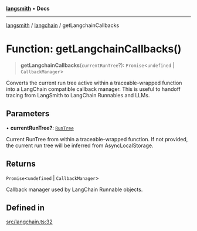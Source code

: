 [**langsmith**](../../README.md) • **Docs**

***

[langsmith](../../README.md) / [langchain](../README.md) / getLangchainCallbacks

# Function: getLangchainCallbacks()

> **getLangchainCallbacks**(`currentRunTree`?): `Promise`\<`undefined` \| `CallbackManager`\>

Converts the current run tree active within a traceable-wrapped function
into a LangChain compatible callback manager. This is useful to handoff tracing
from LangSmith to LangChain Runnables and LLMs.

## Parameters

• **currentRunTree?**: [`RunTree`](../../run_trees/classes/RunTree.md)

Current RunTree from within a traceable-wrapped function. If not provided, the current run tree will be inferred from AsyncLocalStorage.

## Returns

`Promise`\<`undefined` \| `CallbackManager`\>

Callback manager used by LangChain Runnable objects.

## Defined in

[src/langchain.ts:32](https://github.com/langchain-ai/langsmith-sdk/blob/da3c1bb4f1396b48909bf0abac53fd717458c764/js/src/langchain.ts#L32)

